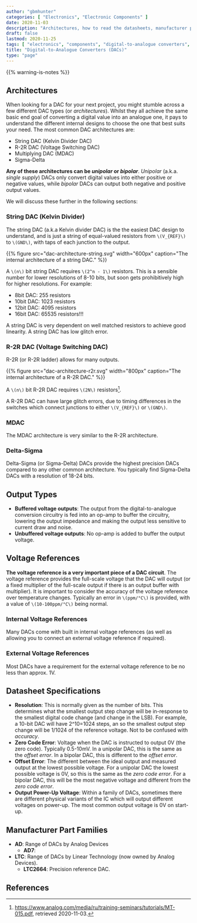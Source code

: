 ```yaml
---
author: "gbmhunter"
categories: [ "Electronics", "Electronic Components" ]
date: 2020-11-03
description: "Architectures, how to read the datasheets, manufacturer part numbers and more info about Digital-to-Analogue Converters (DACs)."
draft: false
lastmod: 2020-11-25
tags: [ "electronics", "components", "digital-to-analogue converters", "DACs", "string DAC", "MDAC", "R2R", "R-2R", "Kelvin divider", "voltage switching DAC", "delta-sigma", "unipolar", "single-supply", "bipolar", "ppm", "voltage references" ]
title: "Digital-to-Analogue Converters (DACs)"
type: "page"
---
```


{{% warning-is-notes %}}

## Architectures

When looking for a DAC for your next project, you might stumble across a few different DAC types (or _architectures_). Whilst they all achieve the same basic end goal of converting a digital value into an analogue one, it pays to understand the different internal designs to choose the one that best suits your need. The most common DAC architectures are:

* String DAC (Kelvin Divider DAC)
* R-2R DAC (Voltage Switching DAC)
* Multiplying DAC (MDAC)
* Sigma-Delta

**Any of these architectures can be _unipolar_ or _bipolar_**. _Unipolar_ (a.k.a. _single supply_) DACs only convert digital values into either positive or negative values, while _bipolar_ DACs can output both negative and positive output values.

We will discuss these further in the following sections:

### String DAC (Kelvin Divider)

The string DAC (a.k.a Kelvin divider DAC) is the the easiest DAC design to understand, and is just a string of equal-valued resistors from `\(V_{REF}\)` to `\(GND\)`, with taps of each junction to the output.

{{% figure src="dac-architecture-string.svg" width="600px" caption="The internal architecture of a string DAC." %}}

A `\(n\)` bit string DAC requires `\(2^n - 1\)` resistors. This is a sensible number for lower resolutions of 8-10 bits, but soon gets prohibitively high for higher resolutions. For example:

* 8bit DAC: 255 resistors
* 10bit DAC: 1023 resistors
* 12bit DAC: 4095 resistors
* 16bit DAC: 65535 resistors!!!

A string DAC is very dependent on well matched resistors to achieve good linearity. A string DAC has low glitch error.

### R-2R DAC (Voltage Switching DAC)

R-2R (or R-2R ladder) allows for many outputs.

{{% figure src="dac-architecture-r2r.svg" width="800px" caption="The internal architecture of a R-2R DAC." %}}

A `\(n\)` bit R-2R DAC requires `\(2N\)` resistors[^analog-mt015-basic-dac-architectures].

A R-2R DAC can have large glitch errors, due to timing differences in the switches which connect junctions to either `\(V_{REF}\)` or `\(GND\)`.  

### MDAC

The MDAC architecture is very similar to the R-2R architecture.

### Delta-Sigma

Delta-Sigma (or Sigma-Delta) DACs provide the highest precision DACs compared to any other common architecture. You typically find Sigma-Delta DACs with a resolution of 18-24 bits.

## Output Types

* **Buffered voltage outputs**: The output from the digital-to-analogue conversion circuitry is fed into an op-amp to buffer the circuitry, lowering the output impedance and making the output less sensitive to current draw and noise.
* **Unbuffered voltage outputs**: No op-amp is added to buffer the output voltage. 

## Voltage References

**The voltage reference is a very important piece of a DAC circuit**. The voltage reference provides the full-scale voltage that the DAC will output (or a fixed multiplier of the full-scale output if there is an output buffer with multiplier). It is important to consider the accuracy of the voltage reference over temperature changes. Typically an error in `\(ppm/°C\)` is provided, with a value of `\(10-100ppm/°C\)` being normal.

### Internal Voltage References

Many DACs come with built in internal voltage references (as well as allowing you to connect an external voltage reference if required).

### External Voltage References

Most DACs have a requirement for the external voltage reference to be no less than approx. 1V.

## Datasheet Specifications

* **Resolution**: This is normally given as the number of bits. This determines what the smallest output step change will be in-response to the smallest digital code change (and change in the LSB). For example, a 10-bit DAC will have 2^10=1024 steps, an so the smallest output step change will be 1/1024 of the reference voltage. Not to be confused with _accuracy_.
* **Zero Code Error**: Voltage when the DAC is instructed to output 0V (the zero code). Typically 0.5-10mV. In a unipolar DAC, this is the same as the _offset error_. In a bipolar DAC, this is different to the _offset error_.
* **Offset Error**: The different between the ideal output and measured output at the lowest possible voltage. For a unipolar DAC the lowest possible voltage is 0V, so this is the same as the _zero code error_. For a bipolar DAC, this will be the most negative voltage and different from the _zero code error_.
* **Output Power-Up Voltage**: Within a family of DACs, sometimes there are different physical variants of the IC which will output different voltages on power-up. The most common output voltage is 0V on start-up.

## Manufacturer Part Families

* **AD**: Range of DACs by Analog Devices
  * **AD7**: 
* **LTC**: Range of DACs by Linear Technology (now owned by Analog Devices).
  * **LTC2664**: Precision reference DAC.

## References

[^analog-mt015-basic-dac-architectures]: <https://www.analog.com/media/ru/training-seminars/tutorials/MT-015.pdf>, retrieved 2020-11-03.